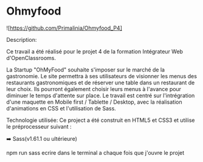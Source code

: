 # Ohmyfood

![https://github.com/Primalinia/Ohmyfood_P4]

Description:

Ce travail a été réalisé pour le projet 4 de la formation Intégrateur Web d'OpenClassrooms.

La Startup "OhMyFood" souhaite s'imposer sur le marché de la gastronomie. Le site permettra à ses utilisateurs de visionner les menus des restaurants gastronomiques et de réserver une table dans un restaurant de leur choix. Ils pourront également choisir leurs menus à l'avance pour diminuer le temps d'attente sur place.
Le travail est centré sur l'intrégration d'une maquette en Mobile first / Tablette / Desktop, avec la réalisation d'animations en CSS et l'utilisation de Sass.

Technologie utilisée:
Ce project a été construit en HTML5 et CSS3 et utilise le préprocesseur suivant :

➡️ Sass(v1.61.1 ou ultérieure)

npm run sass ecrire dans le terminal a chaque fois que j'ouvre le projet